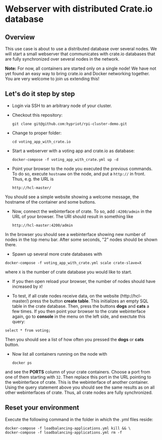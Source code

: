 Webserver with distributed Crate.io database
============================================

Overview
---------
This use case is about to use a distributed database over several nodes.  We will start a small webserver that communicates with crate.io databases that are fully synchronized over several nodes in the network.

**Note:** For now, all containers are started only on a single node! We have not yet found an easy way to bring crate.io and Docker networking together. You are very welcome to join us extending this!

Let's do it step by step
-----------------------------

- Login via SSH to an arbitrary node of your cluster.
- Checkout this repository:

  `git clone git@github.com:hypriot/rpi-cluster-demo.git`

- Change to proper folder:

  `cd voting_app_with_crate.io`

- Start a webserver with a voting app and crate.io as database:

  `docker-compose -f voting_app_with_crate.yml up -d`

- Point your browser to the node you executed the previous commands. To do so, execute `hostname` on the node, and put a `http://` in front. Thus, e.g. the URL is

  `http://hcl-master/`

You should see a simple website showing a welcome message, the hostname of the container and some buttons.

- Now, connect the webinterface of crate. To so, add `:4200/admin` in the URL of your browser. The URl should result in something like

  `http://hcl-master:4200/admin`

In the browser you should see a webinterface showing new number of nodes in the top menu bar. After some seconds, "2" nodes should be shown there.

- Spawn up several more crate databases with


`docker-compose -f voting_app_with_crate.yml scale crate-slave=X`

where `X` is the number of crate database you would like to start.

- If you then open reload your browser, the number of nodes should have increased by `X`!

- To test, if all crate nodes receive data, on the website (http://hcl-master/) press the button **create table**. This initializes an empty SQL table in the crate database. Then, press the buttons **dogs** and **cats** a few times.
If you then point your browser to the crate webinterface again, go to **console** in the menu on the left side, and exectute this query:

`select * from voting;`

Then you should see a list of how often you pressed the **dogs** or **cats** button.

- Now list all containers running on the node with

  `docker ps`

and see the **PORTS** column of your crate containers. Choose a port from one of them starting with `32`. Then replace this port in the URL pointing to the webinterface of crate. This is the webinterface of another  container.
Using the query statement above you should see the same results as on all other webinterfaces of crate. Thus, all crate nodes are fully synchronized.


Reset your environment
----------------------

Execute the following command in the folder in which the *.yml* files reside:
```
docker-compose -f loadbalancing-applications.yml kill && \
docker-compose -f loadbalancing-applications.yml rm -f
```
